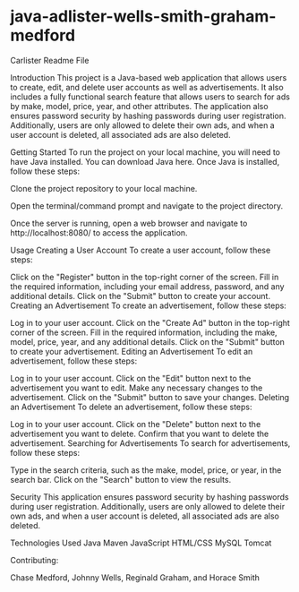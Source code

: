 # java-adlister-wells-smith-graham-medford

Carlister Readme File

Introduction This project is a Java-based web application that allows users to create, edit, and delete user accounts as well as advertisements. It also includes a fully functional search feature that allows users to search for ads by make, model, price, year, and other attributes. The application also ensures password security by hashing passwords during user registration. Additionally, users are only allowed to delete their own ads, and when a user account is deleted, all associated ads are also deleted.

Getting Started To run the project on your local machine, you will need to have Java installed. You can download Java here. Once Java is installed, follow these steps:

Clone the project repository to your local machine.

Open the terminal/command prompt and navigate to the project directory.

Once the server is running, open a web browser and navigate to http://localhost:8080/ to access the application.

Usage Creating a User Account To create a user account, follow these steps:

Click on the "Register" button in the top-right corner of the screen. Fill in the required information, including your email address, password, and any additional details. Click on the "Submit" button to create your account. Creating an Advertisement To create an advertisement, follow these steps:

Log in to your user account. Click on the "Create Ad" button in the top-right corner of the screen. Fill in the required information, including the make, model, price, year, and any additional details. Click on the "Submit" button to create your advertisement. Editing an Advertisement To edit an advertisement, follow these steps:

Log in to your user account. Click on the "Edit" button next to the advertisement you want to edit. Make any necessary changes to the advertisement. Click on the "Submit" button to save your changes. Deleting an Advertisement To delete an advertisement, follow these steps:

Log in to your user account. Click on the "Delete" button next to the advertisement you want to delete. Confirm that you want to delete the advertisement. Searching for Advertisements To search for advertisements, follow these steps:

Type in the search criteria, such as the make, model, price, or year, in the search bar. Click on the "Search" button to view the results.

Security This application ensures password security by hashing passwords during user registration. Additionally, users are only allowed to delete their own ads, and when a user account is deleted, all associated ads are also deleted.

Technologies Used Java Maven JavaScript HTML/CSS MySQL Tomcat

Contributing:

Chase Medford, Johnny Wells, Reginald Graham, and Horace Smith
